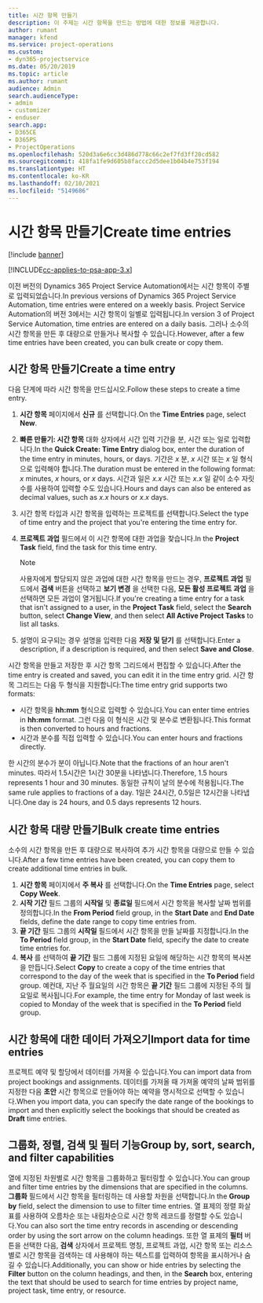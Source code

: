 ```yaml
---
title: 시간 항목 만들기
description: 이 주제는 시간 항목을 만드는 방법에 대한 정보를 제공합니다.
author: rumant
manager: kfend
ms.service: project-operations
ms.custom:
- dyn365-projectservice
ms.date: 05/20/2019
ms.topic: article
ms.author: rumant
audience: Admin
search.audienceType:
- admin
- customizer
- enduser
search.app:
- D365CE
- D365PS
- ProjectOperations
ms.openlocfilehash: 520d3a6e6cc3d486d778c66c2ef7fd3ff20cd582
ms.sourcegitcommit: 418fa1fe9d605b8faccc2d5dee1b04b4e753f194
ms.translationtype: HT
ms.contentlocale: ko-KR
ms.lasthandoff: 02/10/2021
ms.locfileid: "5149686"
---
```

# <a name="create-time-entries"></a><span data-ttu-id="1dc49-103">시간 항목 만들기</span><span class="sxs-lookup"><span data-stu-id="1dc49-103">Create time entries</span></span>

[!include [banner](../includes/psa-now-project-operations.md)]

[!INCLUDE[cc-applies-to-psa-app-3.x](../includes/cc-applies-to-psa-app-3x.md)]

<span data-ttu-id="1dc49-104">이전 버전의 Dynamics 365 Project Service Automation에서는 시간 항목이 주별로 입력되었습니다.</span><span class="sxs-lookup"><span data-stu-id="1dc49-104">In previous versions of Dynamics 365 Project Service Automation, time entries were entered on a weekly basis.</span></span> <span data-ttu-id="1dc49-105">Project Service Automation의 버전 3에서는 시간 항목이 일별로 입력됩니다.</span><span class="sxs-lookup"><span data-stu-id="1dc49-105">In version 3 of Project Service Automation, time entries are entered on a daily basis.</span></span> <span data-ttu-id="1dc49-106">그러나 소수의 시간 항목을 만든 후 대량으로 만들거나 복사할 수 있습니다.</span><span class="sxs-lookup"><span data-stu-id="1dc49-106">However, after a few time entries have been created, you can bulk create or copy them.</span></span>

## <a name="create-a-time-entry"></a><span data-ttu-id="1dc49-107">시간 항목 만들기</span><span class="sxs-lookup"><span data-stu-id="1dc49-107">Create a time entry</span></span>

<span data-ttu-id="1dc49-108">다음 단계에 따라 시간 항목을 만드십시오.</span><span class="sxs-lookup"><span data-stu-id="1dc49-108">Follow these steps to create a time entry.</span></span>

1. <span data-ttu-id="1dc49-109">**시간 항목** 페이지에서 **신규** 를 선택합니다.</span><span class="sxs-lookup"><span data-stu-id="1dc49-109">On the **Time Entries** page, select **New**.</span></span>
2. <span data-ttu-id="1dc49-110">**빠른 만들기: 시간 항목** 대화 상자에서 시간 입력 기간을 분, 시간 또는 일로 입력합니다.</span><span class="sxs-lookup"><span data-stu-id="1dc49-110">In the **Quick Create: Time Entry** dialog box, enter the duration of the time entry in minutes, hours, or days.</span></span> <span data-ttu-id="1dc49-111">기간은 *x* 분, *x* 시간 또는 *x* 일 형식으로 입력해야 합니다.</span><span class="sxs-lookup"><span data-stu-id="1dc49-111">The duration must be entered in the following format: *x* minutes, *x* hours, or *x* days.</span></span> <span data-ttu-id="1dc49-112">시간과 일은 *x.x* 시간 또는 *x.x* 일 같이 소수 자릿수를 사용하여 입력할 수도 있습니다.</span><span class="sxs-lookup"><span data-stu-id="1dc49-112">Hours and days can also be entered as decimal values, such as *x.x* hours or *x.x* days.</span></span>
3. <span data-ttu-id="1dc49-113">시간 항목 타입과 시간 항목을 입력하는 프로젝트를 선택합니다.</span><span class="sxs-lookup"><span data-stu-id="1dc49-113">Select the type of time entry and the project that you're entering the time entry for.</span></span>
4. <span data-ttu-id="1dc49-114">**프로젝트 과업** 필드에서 이 시간 항목에 대한 과업을 찾습니다.</span><span class="sxs-lookup"><span data-stu-id="1dc49-114">In the **Project Task** field, find the task for this time entry.</span></span>

    > [!NOTE]
    > <span data-ttu-id="1dc49-115">사용자에게 할당되지 않은 과업에 대한 시간 항목을 만드는 경우, **프로젝트 과업** 필드에서 **검색** 버튼을 선택하고 **보기 변경** 을 선택한 다음, **모든 활성 프로젝트 과업** 을 선택하면 모든 과업이 열거됩니다.</span><span class="sxs-lookup"><span data-stu-id="1dc49-115">If you're creating a time entry for a task that isn't assigned to a user, in the **Project Task** field, select the **Search** button, select **Change View**, and then select **All Active Project Tasks** to list all tasks.</span></span>

5. <span data-ttu-id="1dc49-116">설명이 요구되는 경우 설명을 입력한 다음 **저장 및 닫기** 를 선택합니다.</span><span class="sxs-lookup"><span data-stu-id="1dc49-116">Enter a description, if a description is required, and then select **Save and Close**.</span></span>

<span data-ttu-id="1dc49-117">시간 항목을 만들고 저장한 후 시간 항목 그리드에서 편집할 수 있습니다.</span><span class="sxs-lookup"><span data-stu-id="1dc49-117">After the time entry is created and saved, you can edit it in the time entry grid.</span></span> <span data-ttu-id="1dc49-118">시간 항목 그리드는 다음 두 형식을 지원합니다:</span><span class="sxs-lookup"><span data-stu-id="1dc49-118">The time entry grid supports two formats:</span></span>

- <span data-ttu-id="1dc49-119">시간 항목을 **hh:mm** 형식으로 입력할 수 있습니다.</span><span class="sxs-lookup"><span data-stu-id="1dc49-119">You can enter time entries in **hh:mm** format.</span></span> <span data-ttu-id="1dc49-120">그런 다음 이 형식은 시간 및 분수로 변환됩니다.</span><span class="sxs-lookup"><span data-stu-id="1dc49-120">This format is then converted to hours and fractions.</span></span>
- <span data-ttu-id="1dc49-121">시간과 분수를 직접 입력할 수 있습니다.</span><span class="sxs-lookup"><span data-stu-id="1dc49-121">You can enter hours and fractions directly.</span></span>

<span data-ttu-id="1dc49-122">한 시간의 분수가 분이 아닙니다.</span><span class="sxs-lookup"><span data-stu-id="1dc49-122">Note that the fractions of an hour aren't minutes.</span></span> <span data-ttu-id="1dc49-123">따라서 1.5시간은 1시간 30분을 나타냅니다.</span><span class="sxs-lookup"><span data-stu-id="1dc49-123">Therefore, 1.5 hours represents 1 hour and 30 minutes.</span></span> <span data-ttu-id="1dc49-124">동일한 규칙이 날의 분수에 적용됩니다.</span><span class="sxs-lookup"><span data-stu-id="1dc49-124">The same rule applies to fractions of a day.</span></span> <span data-ttu-id="1dc49-125">1일은 24시간, 0.5일은 12시간을 나타냅니다.</span><span class="sxs-lookup"><span data-stu-id="1dc49-125">One day is 24 hours, and 0.5 days represents 12 hours.</span></span>

## <a name="bulk-create-time-entries"></a><span data-ttu-id="1dc49-126">시간 항목 대량 만들기</span><span class="sxs-lookup"><span data-stu-id="1dc49-126">Bulk create time entries</span></span>

<span data-ttu-id="1dc49-127">소수의 시간 항목을 만든 후 대량으로 복사하여 추가 시간 항목을 대량으로 만들 수 있습니다.</span><span class="sxs-lookup"><span data-stu-id="1dc49-127">After a few time entries have been created, you can copy them to create additional time entries in bulk.</span></span>

1. <span data-ttu-id="1dc49-128">**시간 항목** 페이지에서 **주 복사** 를 선택합니다.</span><span class="sxs-lookup"><span data-stu-id="1dc49-128">On the **Time Entries** page, select **Copy Week**.</span></span>
2. <span data-ttu-id="1dc49-129">**시작 기간** 필드 그룹의 **시작일** 및 **종료일** 필드에서 시간 항목을 복사할 날짜 범위를 정의합니다.</span><span class="sxs-lookup"><span data-stu-id="1dc49-129">In the **From Period** field group, in the **Start Date** and **End Date** fields, define the date range to copy time entries from.</span></span>
3. <span data-ttu-id="1dc49-130">**끝 기간** 필드 그룹의 **시작일** 필드에서 시간 항목을 만들 날짜를 지정합니다.</span><span class="sxs-lookup"><span data-stu-id="1dc49-130">In the **To Period** field group, in the **Start Date** field, specify the date to create time entries for.</span></span>
4. <span data-ttu-id="1dc49-131">**복사** 를 선택하여 **끝 기간** 필드 그룹에 지정된 요일에 해당하는 시간 항목의 복사본을 만듭니다.</span><span class="sxs-lookup"><span data-stu-id="1dc49-131">Select **Copy** to create a copy of the time entries that correspond to the day of the week that is specified in the **To Period** field group.</span></span> <span data-ttu-id="1dc49-132">예컨대, 지난 주 월요일의 시간 항목은 **끝 기간** 필드 그룹에 지정된 주의 월요일로 복사됩니다.</span><span class="sxs-lookup"><span data-stu-id="1dc49-132">For example, the time entry for Monday of last week is copied to Monday of the week that is specified in the **To Period** field group.</span></span>

## <a name="import-data-for-time-entries"></a><span data-ttu-id="1dc49-133">시간 항목에 대한 데이터 가져오기</span><span class="sxs-lookup"><span data-stu-id="1dc49-133">Import data for time entries</span></span>

<span data-ttu-id="1dc49-134">프로젝트 예약 및 할당에서 데이터를 가져올 수 있습니다.</span><span class="sxs-lookup"><span data-stu-id="1dc49-134">You can import data from project bookings and assignments.</span></span> <span data-ttu-id="1dc49-135">데이터를 가져올 때 가져올 예약의 날짜 범위를 지정한 다음 **초안** 시간 항목으로 만들어야 하는 예약을 명시적으로 선택할 수 있습니다.</span><span class="sxs-lookup"><span data-stu-id="1dc49-135">When you import data, you can specify the date range of the bookings to import and then explicitly select the bookings that should be created as **Draft** time entries.</span></span>

## <a name="group-by-sort-search-and-filter-capabilities"></a><span data-ttu-id="1dc49-136">그룹화, 정렬, 검색 및 필터 기능</span><span class="sxs-lookup"><span data-stu-id="1dc49-136">Group by, sort, search, and filter capabilities</span></span>

<span data-ttu-id="1dc49-137">열에 지정된 차원별로 시간 항목을 그룹화하고 필터링할 수 있습니다.</span><span class="sxs-lookup"><span data-stu-id="1dc49-137">You can group and filter time entries by the dimensions that are specified in the columns.</span></span> <span data-ttu-id="1dc49-138">**그룹화** 필드에서 시간 항목을 필터링하는 데 사용할 차원을 선택합니다.</span><span class="sxs-lookup"><span data-stu-id="1dc49-138">In the **Group by** field, select the dimension to use to filter time entries.</span></span> <span data-ttu-id="1dc49-139">열 표제의 정렬 화살표를 사용하여 오름차순 또는 내림차순으로 시간 항목 레코드를 정렬할 수도 있습니다.</span><span class="sxs-lookup"><span data-stu-id="1dc49-139">You can also sort the time entry records in ascending or descending order by using the sort arrow on the column headings.</span></span> <span data-ttu-id="1dc49-140">또한 열 표제의 **필터** 버튼을 선택한 다음, **검색** 상자에서 프로젝트 명칭, 프로젝트 과업, 시간 항목 또는 리소스별로 시간 항목을 검색하는 데 사용해야 하는 텍스트를 입력하여 항목을 표시하거나 숨길 수 있습니다.</span><span class="sxs-lookup"><span data-stu-id="1dc49-140">Additionally, you can show or hide entries by selecting the **Filter** button on the column headings, and then, in the **Search** box, entering the text that should be used to search for time entries by project name, project task, time entry, or resource.</span></span>
